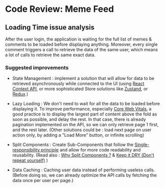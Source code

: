 # Code Review: Meme Feed

## Loading Time issue analysis

After the user login, the application is waiting for the full list of memes & comments to be loaded before displaying anything. Moreover, every single comment triggers a call to retrieve the data of the same user, which means a lot of calls to retrieve the same exact data.

### Suggested improvements

- State Management : implement a solution that will allow for data to be retrieved asynchronously while connected to the UI (using [React Context API](https://react.dev/learn/passing-data-deeply-with-context), or more sophisticated Store solutions like [Zustand](https://github.com/pmndrs/zustand), or [Redux](https://redux.js.org/).)

- Lazy Loading : We don't need to wait for all the data to be loaded before displaying it. To improve performance, especially [Core Web Vitals](https://web.dev/articles/vitals?hl=fr#core-web-vitals), a good practice is to display the largest part of content above the fold as soon as possible, and delay the rest. In that case, there is already pagination implemented on the API, so we can only retrieve page 1 first, and the rest later. (Other solutions could be : load next page on user action only, by adding a "Load More" button, or infinite scrolling)

- Split Components : Create Sub-Components that follow the [Single-responsibility principle](https://en.wikipedia.org/wiki/Single-responsibility_principle) and allow for more code readability and reusability. (Read also : [Why Split Components ?](https://thiraphat-ps-dev.medium.com/splitting-components-in-react-a-path-to-cleaner-and-more-maintainable-code-f0828eca627c#:~:text=Splitting%20components%20is%20a%20key,and%20testability%20in%20your%20applications.) & [Keep it DRY (Don't repeat yourself)](https://en.wikipedia.org/wiki/Don%27t_repeat_yourself) )

- Data Caching : Caching user data instead of performing useless calls. (Before doing so, we can already optimize the API calls by fetching the data once per user per page.)
